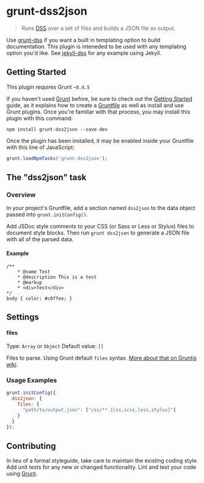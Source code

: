 # grunt-dss2json

> Runs [DSS](https://github.com/darcyclarke/dss) over a set of files and builds a JSON file as output.

Use [grunt-dss](https://github.com/darcyclarke/grunt-dss) if you want a built in templating option to build documentation. This plugin is inteneded to be used with any templating option you'd like. See [jekyll-dss](https://github.com/ericponto/jekyll-dss) for any example using Jekyll.

## Getting Started
This plugin requires Grunt `~0.4.5`

If you haven't used [Grunt](http://gruntjs.com/) before, be sure to check out the [Getting Started](http://gruntjs.com/getting-started) guide, as it explains how to create a [Gruntfile](http://gruntjs.com/sample-gruntfile) as well as install and use Grunt plugins. Once you're familiar with that process, you may install this plugin with this command:

```shell
npm install grunt-dss2json --save-dev
```

Once the plugin has been installed, it may be enabled inside your Gruntfile with this line of JavaScript:

```js
grunt.loadNpmTasks('grunt-dss2json');
```

## The "dss2json" task

### Overview
In your project's Gruntfile, add a section named `dss2json` to the data object passed into `grunt.initConfig()`.

Add JSDoc style comments to your CSS (or Sass or Less or Stylus) files to document style blocks. Then run `grunt dss2json` to generate a JSON file with all of the parsed data.

#### Example

```
/**
	* @name Test
	* @description This is a test
	* @markup
	* <div>Test</div>
*/
body { color: #c0ffee; }
```

## Settings

#### files

Type: `Array` or `Object`
Default value: `[]`

Files to parse. Using Grunt default `files` syntax. [More about that on Gruntjs wiki](https://github.com/gruntjs/grunt/wiki/Configuring-tasks#files).

### Usage Examples

```js
grunt.initConfig({
  dss2json: {
    files: {
      "path/to/output.json": ["css/**.{css,scss,less,stylus}"]
    }
  }
});
```

## Contributing
In lieu of a formal styleguide, take care to maintain the existing coding style. Add unit tests for any new or changed functionality. Lint and test your code using [Grunt](http://gruntjs.com/).
